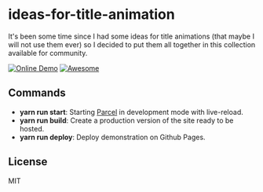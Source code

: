 # ideas-for-title-animation

It's been some time since I had some ideas for title animations (that maybe I will not use them ever) so I decided to put them all together in this collection available for community.

[![Online Demo](https://img.shields.io/badge/Online-Demo-brightgreen.svg)](https://iagobruno.github.io/ideas-for-title-animation/)
[![Awesome](https://cdn.rawgit.com/sindresorhus/awesome/d7305f38d29fed78fa85652e3a63e154dd8e8829/media/badge.svg)](https://github.com/iagobruno/ideas-for-title-animation/)

## Commands

- **yarn run start**: Starting [Parcel](https://github.com/parcel-bundler/parcel) in development mode with live-reload.
- **yarn run build**: Create a production version of the site ready to be hosted.
- **yarn run deploy**: Deploy demonstration on Github Pages.

## License

MIT
